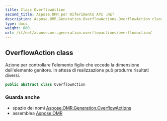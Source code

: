 ```yaml
---
title: Class OverflowAction
second_title: Aspose.OMR per Riferimento API .NET
description: Aspose.OMR.Generation.OverflowActions.OverflowAction classe. Azione per controllare lelemento figlio che eccede la dimensione dellelemento genitore. In attesa di realizzazione può produrre risultati diversi.
type: docs
weight: 680
url: /it/net/aspose.omr.generation.overflowactions/overflowaction/
---
```

## OverflowAction class

Azione per controllare l'elemento figlio che eccede la dimensione dell'elemento genitore. In attesa di realizzazione può produrre risultati diversi.

```csharp
public abstract class OverflowAction
```

### Guarda anche

* spazio dei nomi [Aspose.OMR.Generation.OverflowActions](../../aspose.omr.generation.overflowactions/)
* assemblea [Aspose.OMR](../../)


